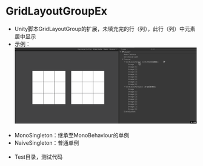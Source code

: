 # GridLayoutGroupEx
* Unity脚本GridLayoutGroup的扩展，未填充完的行（列），此行（列）中元素居中显示
* 示例：
![GridLayoutGroupEx](./../../Images/GridLayoutGroupEx.gif)
<br><br>
* MonoSingleton：继承至MonoBehaviour的单例
* NaiveSingleton：普通单例
<br><br>
* Test目录，测试代码